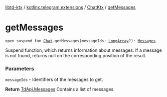 [libtd-ktx](../../index.md) / [kotlinx.telegram.extensions](../index.md) / [ChatKtx](index.md) / [getMessages](./get-messages.md)

# getMessages

`open suspend fun `[`Chat`](https://tdlibx.github.io/td/docs/org/drinkless/td/libcore/telegram/TdApi.Chat.html)`.getMessages(messageIds: `[`LongArray`](https://kotlinlang.org/api/latest/jvm/stdlib/kotlin/-long-array/index.html)`?): `[`Messages`](https://tdlibx.github.io/td/docs/org/drinkless/td/libcore/telegram/TdApi.Messages.html)

Suspend function, which returns information about messages. If a message is not found, returns
null on the corresponding position of the result.

### Parameters

`messageIds` - Identifiers of the messages to get.

**Return**
[TdApi.Messages](https://tdlibx.github.io/td/docs/org/drinkless/td/libcore/telegram/TdApi.Messages.html) Contains a list of messages.

